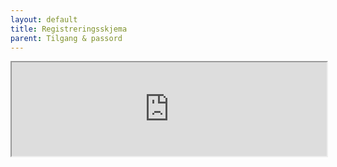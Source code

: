 ```yaml
---
layout: default
title: Registreringsskjema
parent: Tilgang & passord
---
```



<iframe src="https://www.geonorge.no/NDUserForm/" width="100%" height="auto"></iframe>
